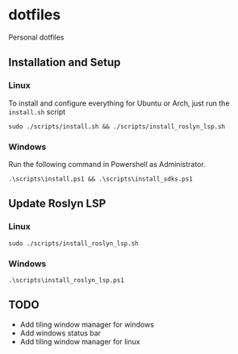 # dotfiles
Personal dotfiles

## Installation and Setup

### Linux
To install and configure everything for Ubuntu or Arch, just run the `install.sh` script

`sudo ./scripts/install.sh && ./scripts/install_roslyn_lsp.sh`

### Windows
Run the following command in Powershell as Administrator.

`.\scripts\install.ps1 && .\scripts\install_sdks.ps1`

## Update Roslyn LSP

### Linux
`sudo ./scripts/install_roslyn_lsp.sh`

### Windows
`.\scripts\install_roslyn_lsp.ps1`

## TODO
- Add tiling window manager for windows
- Add windows status bar
- Add tiling window manager for linux

